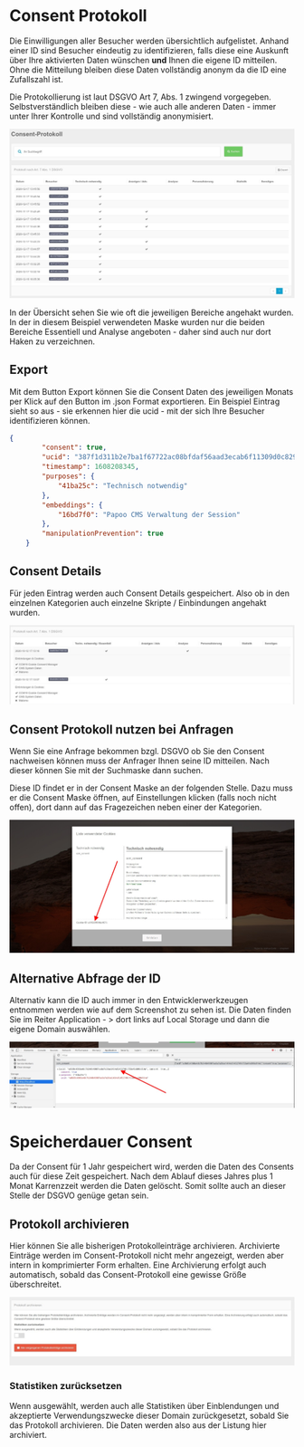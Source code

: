 # Consent Protokoll

Die Einwilligungen aller Besucher werden übersichtlich aufgelistet. Anhand einer ID sind Besucher eindeutig zu identifizieren, falls diese eine Auskunft über Ihre aktivierten Daten wünschen **und** Ihnen die eigene ID mitteilen. Ohne die Mitteilung bleiben diese Daten vollständig anonym da die ID eine Zufallszahl ist.

Die Protokollierung ist laut DSGVO Art 7, Abs. 1 zwingend vorgegeben. Selbstverständlich bleiben diese - wie auch alle anderen Daten - immer unter Ihrer Kontrolle und sind vollständig anonymisiert.

![screenshot-2020.12.17-13_46_18-1608209178770](../assets/screenshot-2020.12.17-13_46_18-1608209178770-1608211161873.jpg)

In der Übersicht sehen Sie wie oft die jeweiligen Bereiche angehakt wurden. In der in diesem Beispiel verwendeten Maske wurden nur die beiden Bereiche Essentiell und Analyse angeboten - daher sind auch nur dort Haken zu verzeichnen.

## Export

Mit dem Button Export können Sie die Consent Daten des jeweiligen Monats per Klick auf den Button im .json Format exportieren. Ein Beispiel Eintrag sieht so aus - sie erkennen hier die ucid - mit der sich Ihre Besucher identifizieren können.

```json
{
        "consent": true,
        "ucid": "387f1d311b2e7ba1f67722ac08bfdaf56aad3ecab6f11309d0c829f4e255af12",
        "timestamp": 1608208345,
        "purposes": {
            "41ba25c": "Technisch notwendig"
        },
        "embeddings": {
            "16bd7f0": "Papoo CMS Verwaltung der Session"
        },
        "manipulationPrevention": true
    }
```



## Consent Details

Für jeden Eintrag werden auch Consent Details gespeichert. Also ob in den einzelnen Kategorien auch einzelne Skripte / Einbindungen angehakt wurden. 

![screenshot-2020.10.12-17_13_51-1602515631145](../assets/screenshot-2020.10.12-17_13_51-1602515631145.jpg)



## Consent Protokoll nutzen bei Anfragen

Wenn Sie eine Anfrage bekommen bzgl. DSGVO ob Sie den Consent nachweisen können muss der Anfrager Ihnen seine ID mitteilen. Nach dieser können Sie mit der Suchmaske dann suchen.

Diese ID findet er in der Consent Maske an der folgenden Stelle. Dazu muss er die Consent Maske öffnen, auf Einstellungen klicken (falls noch nicht offen), dort dann auf das Fragezeichen neben einer der Kategorien.



![screenshot-2020.09.29-17_08_07-CCM19 - Cookie Consent Management Software](../assets/screenshot-2020.09.29-17_08_07-CCM19%20-%20Cookie%20Consent%20Management%20Software.jpg)



## Alternative Abfrage der ID

Alternativ kann die ID auch immer in den Entwicklerwerkzeugen entnommen werden wie auf dem Screenshot zu sehen ist. Die Daten finden Sie im Reiter Application - > dort links auf Local Storage und dann die eigene Domain auswählen.

![screenshot-2020.09.29-17_10_36-nimbus-capture](../assets/screenshot-2020.09.29-17_10_36-nimbus-capture.jpg)



# Speicherdauer Consent

Da der Consent für 1 Jahr gespeichert wird, werden die Daten des Consents auch für diese Zeit gespeichert. Nach dem Ablauf dieses Jahres plus 1 Monat Karrenzzeit werden die Daten gelöscht. Somit sollte auch an dieser Stelle der DSGVO genüge getan sein.

## Protokoll archivieren

Hier können Sie alle bisherigen Protokolleinträge archivieren. Archivierte Einträge werden im Consent-Protokoll nicht mehr angezeigt, werden aber intern in komprimierter Form erhalten. Eine Archivierung erfolgt auch automatisch, sobald das Consent-Protokoll eine gewisse Größe überschreitet.

![screenshot-2020.12.17-13_47_04-1608209224291](../assets/screenshot-2020.12.17-13_47_04-1608209224291.jpg)

### Statistiken zurücksetzen

Wenn ausgewählt, werden auch alle Statistiken über Einblendungen und akzeptierte Verwendungszwecke dieser Domain zurückgesetzt, sobald Sie das Protokoll archivieren. Die Daten werden also aus der Listung hier archiviert.

